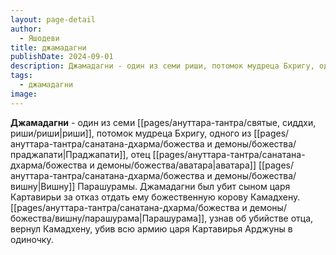 ```yaml
---
layout: page-detail
author:
  - Яшодеви
title: джамадагни
publishDate: 2024-09-01
description: Джамадагни - один из семи риши, потомок мудреца Бхригу, одного из Праджапати, отец аватара Вишну Парашурамы. Джамадагни был убит сыном царя Картавирьи за отказ отдать ему божественную корову Камадхену. Парашурама, узнав об убийстве отца, вернул Камадхену, убив всю армию царя Картавирья Арджуны в одиночку.
tags:
  - джамадагни
image:
---
```

**Джамадагни** - один из семи [[pages/ануттара-тантра/святые, сиддхи, риши/риши|риши]], потомок мудреца Бхригу, одного из [[pages/ануттара-тантра/санатана-дхарма/божества и демоны/божества/праджапати|Праджапати]], отец [[pages/ануттара-тантра/санатана-дхарма/божества и демоны/божества/аватара|аватара]] [[pages/ануттара-тантра/санатана-дхарма/божества и демоны/божества/вишну|Вишну]] Парашурамы. Джамадагни был убит сыном царя Картавирьи за отказ отдать ему божественную корову Камадхену. [[pages/ануттара-тантра/санатана-дхарма/божества и демоны/божества/вишну/парашурама|Парашурама]], узнав об убийстве отца, вернул Камадхену, убив всю армию царя Картавирья Арджуны в одиночку.

